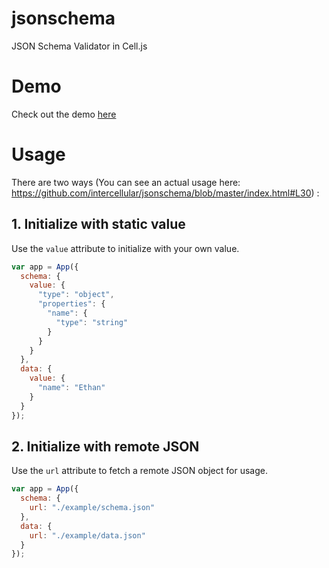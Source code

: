 # jsonschema
JSON Schema Validator in Cell.js

# Demo 

Check out the demo [here](https://intercellular.github.io/jsonschema/)

# Usage

There are two ways (You can see an actual usage here: https://github.com/intercellular/jsonschema/blob/master/index.html#L30) :

## 1. Initialize with static value

Use the `value` attribute to initialize with your own value.

```js
var app = App({
  schema: {
    value: {
      "type": "object",
      "properties": {
        "name": {
          "type": "string"
        }
      }
    }
  },
  data: {
    value: {
      "name": "Ethan"
    }
  }
});
```

## 2. Initialize with remote JSON

Use the `url` attribute to fetch a remote JSON object for usage.

```js
var app = App({
  schema: {
    url: "./example/schema.json"
  },
  data: {
    url: "./example/data.json"
  }
});
```
